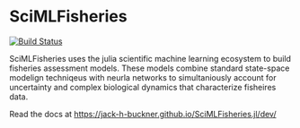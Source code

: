 # SciMLFisheries

[![Build Status](https://github.com/jack-h-buckner/SciMLFisheries.jl/actions/workflows/CI.yml/badge.svg?branch=main)](https://github.com/jack-h-buckner/SciMLFisheries.jl/actions/workflows/CI.yml?query=branch%3Amain)

SciMLFisheries uses the julia scientific machine learning ecosystem to build fisheries assessment models. These models combine standard state-space modelign techniqeus with neurla networks to simultaniously account for uncertainty and complex biological dynamics that characterize fisheires data. 

Read the docs at https://jack-h-buckner.github.io/SciMLFisheries.jl/dev/